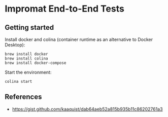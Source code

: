 # Impromat End-to-End Tests

## Getting started

Install docker and colina (container runtime as an alternative to Docker Desktop):

```
brew install docker
brew install colina
brew install docker-compose
```

Start the environment:

```
colina start
```

## References

- https://gist.github.com/kaaquist/dab64aeb52a815b935b11c86202761a3
